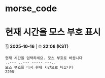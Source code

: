 # morse_code
# 현재 시간을 모스 부호 표시
<!-- MORSE_TIME_START -->
🗓️ **2025-10-16** | ⏰ **22:08 (KST)**

```
현재 시간을 입력하세요. 모스 부호로 바꿉니다
..--- ..--- ----- ---..
모스 부호를 다시 현재 시간으로 바꿉니다
2208
```
<!-- MORSE_TIME_END -->

